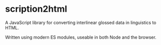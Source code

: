 # scription2html

A JavaScript library for converting interlinear glossed data in linguistics to HTML.

Written using modern ES modules, useable in both Node and the browser.
